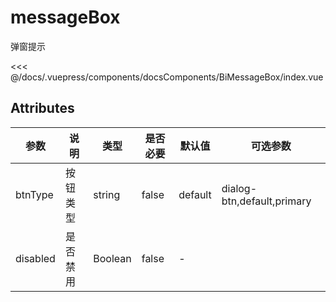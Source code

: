 # messageBox
弹窗提示

<common-code-format>
  <docsComponents-BiMessageBox-index slot="source"></docsComponents-BiMessageBox-index>

<<< @/docs/.vuepress/components/docsComponents/BiMessageBox/index.vue
</common-code-format>



## Attributes
|  参数  | 说明   | 类型          | 是否必要  | 默认值     | 可选参数                  |
|  ----  |------|-------------|-------|---------|-----------------------|
| btnType  | 按钮类型 | string      | false | default | dialog-btn,default,primary |
| disabled  | 是否禁用 | Boolean     | false | -       |                       |
